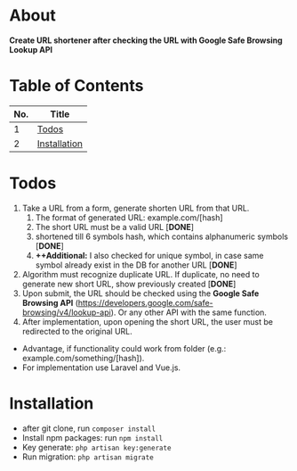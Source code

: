 # About
**Create URL shortener after checking the URL with Google Safe Browsing Lookup API**

# Table of Contents

| No. | Title                         |
|-----|-------------------------------|
| 1   | [Todos](#todos)               |
| 2   | [Installation](#installation) |


# Todos

1. Take a URL from a form, generate shorten URL from that URL.
   1. The format of generated URL: example.com/[hash]
   2. The short URL must be a valid URL [**DONE**]
   3. shortened till 6 symbols hash, which contains alphanumeric symbols [**DONE**]
   4. **++Additional:** I also checked for unique symbol, in case same symbol already exist in the DB for another URL [**DONE**]  
2. Algorithm must recognize duplicate URL. If duplicate, no need to generate new short URL, show previously
  created [**DONE**]
3. Upon submit, the URL should be checked using the **Google Safe Browsing API**
  (https://developers.google.com/safe-browsing/v4/lookup-api). Or any other API with the same
  function.
4. After implementation, upon opening the short URL, the user must be redirected to the original URL.

- Advantage, if functionality could work from folder (e.g.: example.com/something/[hash]). 
- For implementation use Laravel and Vue.js.

# Installation

- after git clone, run `composer install`
- Install npm packages: run `npm install`
- Key generate: `php artisan key:generate`
- Run migration: `php artisan migrate`
